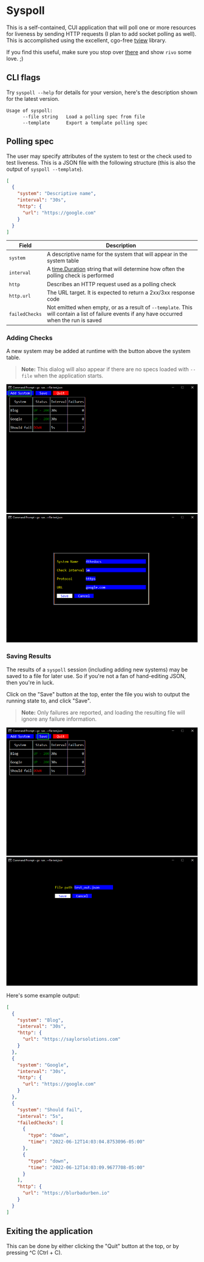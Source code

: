 # Syspoll

This is a self-contained, CUI application that will poll one or more resources for liveness by sending HTTP requests (I plan to add socket polling as well).
This is accomplished using the excellent, cgo-free [tview](https://github.com/rivo/tview) library.

If you find this useful, make sure you stop over [there](https://github.com/rivo/tview) and show `rivo` some love. ;)

## CLI flags

Try `syspoll --help` for details for your version, here's the description shown for the latest version.

```text
Usage of syspoll:
      --file string   Load a polling spec from file
      --template      Export a template polling spec
```

## Polling spec

The user may specify attributes of the system to test or the check used to test liveness.
This is a JSON file with the following structure (this is also the output of `syspoll --template`).

```json
[
  {
    "system": "Descriptive name",
    "interval": "30s",
    "http": {
      "url": "https://google.com"
    }
  }
]
```

| Field          | Description                                                                                                                                   |
|----------------|-----------------------------------------------------------------------------------------------------------------------------------------------|
| `system`       | A descriptive name for the system that will appear in the system table                                                                        |
| `interval`     | A [time.Duration](https://pkg.go.dev/time#ParseDuration) string that will determine how often the polling check is performed                  |
| `http`         | Describes an HTTP request used as a polling check                                                                                             |
| `http.url`     | The URL target. It is expected to return a 2xx/3xx response code                                                                              |
| `failedChecks` | Not emitted when empty, or as a result of `--template`. This will contain a list of failure events if any have occurred when the run is saved |

### Adding Checks

A new system may be added at runtime with the button above the system table.

> **Note:** This dialog will also appear if there are no specs loaded with `--file` when the application starts.

![Add System](docs/add_system.png)
![Add System Dialog](docs/add_system_dialog.png)

### Saving Results

The results of a `syspoll` session (including adding new systems) may be saved to a file for later use.
So if you're not a fan of hand-editing JSON, then you're in luck.

Click on the "Save" button at the top, enter the file you wish to output the running state to, and click "Save".

> **Note:** Only failures are reported, and loading the resulting file will ignore any failure information.

![Save Spec](docs/save_spec.png)
![File Name](docs/save_spec_file.png)

Here's some example output:

```json
[
  {
    "system": "Blog",
    "interval": "30s",
    "http": {
      "url": "https://saylorsolutions.com"
    }
  },
  {
    "system": "Google",
    "interval": "30s",
    "http": {
      "url": "https://google.com"
    }
  },
  {
    "system": "Should fail",
    "interval": "5s",
    "failedChecks": [
      {
        "type": "down",
        "time": "2022-06-12T14:03:04.8753096-05:00"
      },
      {
        "type": "down",
        "time": "2022-06-12T14:03:09.9677708-05:00"
      }
    ],
    "http": {
      "url": "https://blurbadurben.io"
    }
  }
]
```

## Exiting the application

This can be done by either clicking the "Quit" button at the top, or by pressing ^C (Ctrl + C).
